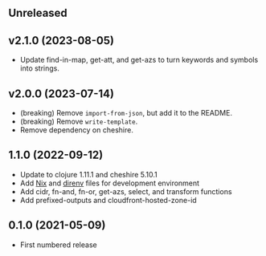 ## Unreleased

## v2.1.0 (2023-08-05)

- Update find-in-map, get-att, and get-azs to turn
  keywords and symbols into strings.

## v2.0.0 (2023-07-14)

- (breaking) Remove `import-from-json`, but add it to the README.
- (breaking) Remove `write-template`.
- Remove dependency on cheshire.

## 1.1.0 (2022-09-12)

* Update to clojure 1.11.1 and cheshire 5.10.1
* Add [Nix](https://nixos.org/) and [direnv](https://direnv.net/) files for development environment
* Add cidr, fn-and, fn-or, get-azs, select, and transform functions
* Add prefixed-outputs and cloudfront-hosted-zone-id

## 0.1.0 (2021-05-09)

* First numbered release
